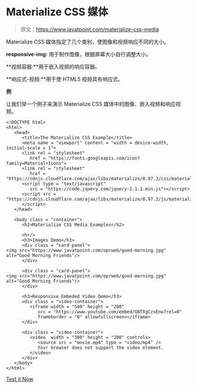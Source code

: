 # Materialize CSS 媒体

> 原文：<https://www.javatpoint.com/materialize-css-media>

Materialize CSS 媒体指定了几个类别，使图像和视频响应不同的大小。

**responsive-img:** 用于制作图像，根据屏幕大小自行调整大小。

**视频容器:**用于嵌入视频的响应容器。

**响应式-视频:**用于使 HTML5 视频具有响应式。

**例**

让我们举一个例子来演示 Materialize CSS 媒体中的图像、嵌入视频和响应视频。

```
<!DOCTYPE html>
<html>
   <head>
      <title>The Materialize CSS Example</title>
      <meta name = "viewport" content = "width = device-width, initial-scale = 1">      
      <link rel = "stylesheet"
         href = "https://fonts.googleapis.com/icon?family=Material+Icons">
      <link rel = "stylesheet"
         href = "https://cdnjs.cloudflare.com/ajax/libs/materialize/0.97.3/css/materialize.min.css">
      <script type = "text/javascript"
         src = "https://code.jquery.com/jquery-2.1.1.min.js"></script>           
      <script src = "https://cdnjs.cloudflare.com/ajax/libs/materialize/0.97.3/js/materialize.min.js">
      </script>             
   </head>

   <body class = "container"> 
      <h2>Materialize CSS Media Examples</h2>

      <hr/>
      <h3>Images Demo</h3>
      <div class = "card-panel">
<img src="https://www.javatpoint.com/oprweb/good-morning.jpg" alt="Good Morning Friends"/>  	
      </div>

      <div class = "card-panel">
<img src="https://www.javatpoint.com/oprweb/good-morning.jpg" alt="Good Morning Friends"/>  	 
      </div>

      <h3>Responsive Embeded Video Demo</h3>
      <div class = "video-container">
         <iframe width = "540" height = "200"
            src = "https://www.youtube.com/embed/Q8TXgCzxEnw?rel=0"
            frameborder = "0" allowfullscreen></iframe>
      </div>

      <div class = "video-container">
         <video  width = "300" height = "200" controls>
            <source src = "movie.mp4" type = "video/mp4" />
            Your browser does not support the video element.
         </video>
      </div>
   </body>
</html>

```

[Test it Now](https://www.javatpoint.com/oprweb/test.jsp?filename=materializecssmedia1)